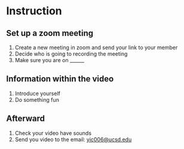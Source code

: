 # Instruction

## Set up a zoom meeting

1. Create a new meeting in zoom and send your link to your member
2. Decide who is going to recording the meeting
3. Make sure you are on ______

## Information within the video

1. Introduce yourself
2. Do something fun

## Afterward
1. Check your video have sounds
2. Send you video to the email: yic006@ucsd.edu
